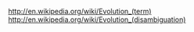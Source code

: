 
http://en.wikipedia.org/wiki/Evolution_(term)
http://en.wikipedia.org/wiki/Evolution_(disambiguation)
